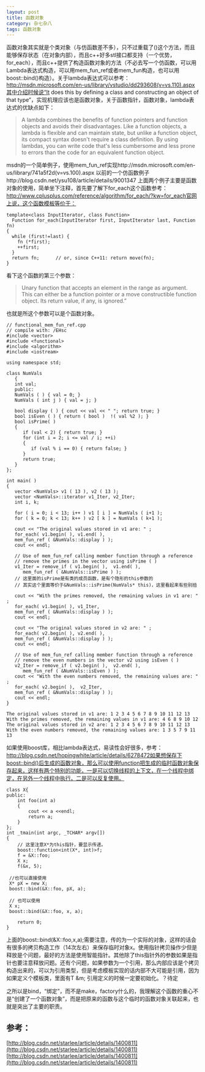 ```yaml
---
layout: post
title: 函数对象
category: 杂七杂八
tags: 函数对象
---
```


函数对象其实就是个类对象（与仿函数差不多），只不过重载了()这个方法，而且能够保存状态（在对象内部），而且c++好多stl接口都支持（一个优势，for_each），而且c++提供了构造函数对象的方法（不必去写一个仿函数，可以用Lambda表达式构造，可以用mem_fun_ref或者mem_fun构造，也可以用boost::bind()构造）。关于lambda表达式可以参考：http://msdn.microsoft.com/en-us/library/vstudio/dd293608(v=vs.110).aspx其中介绍时候说“It does this by defining a class and constructing an object of that type”，实现机理应该也是函数对象，关于函数指针，函数对象，lambda表达式的优缺点如下：

>A lambda combines the benefits of function pointers and function objects and avoids their disadvantages. Like a function objects, a lambda is flexible and can maintain state, but unlike a function object, its compact syntax doesn't require a class definition. By using lambdas, you can write code that's less cumbersome and less prone to errors than the code for an equivalent function object.

msdn的一个简单例子，使用mem_fun_ref实现http://msdn.microsoft.com/en-us/library/741a5f2d(v=vs.100).aspx
以前的一个仿函数例子http://blog.csdn.net/ysu108/article/details/9001347
上面两个例子主要是函数对象的使用，简单坐下注释，首先要了解下for_each这个函数参考：http://www.cplusplus.com/reference/algorithm/for_each/?kw=for_each官网上说，这个函数模板等价于：
```
template<class InputIterator, class Function>
  Function for_each(InputIterator first, InputIterator last, Function fn)
{
  while (first!=last) {
    fn (*first);
    ++first;
  }
  return fn;      // or, since C++11: return move(fn);
}
```
看下这个函数的第三个参数：
>Unary function that accepts an element in the range as argument.
>This can either be a function pointer or a move constructible function object.
>Its return value, if any, is ignored.”

也就是所这个参数可以是个函数对象。

```
// functional_mem_fun_ref.cpp
// compile with: /EHsc
#include <vector>
#include <functional>
#include <algorithm>
#include <iostream>

using namespace std;

class NumVals
   {
   int val;
   public:
   NumVals ( ) { val = 0; }
   NumVals ( int j ) { val = j; }

   bool display ( ) { cout << val << " "; return true; }
   bool isEven ( ) { return ( bool )  !( val %2 ); }
   bool isPrime( )
   {
      if (val < 2) { return true; }
      for (int i = 2; i <= val / i; ++i)
      {
         if (val % i == 0) { return false; }
      }
      return true;
   }
};

int main( )
{
   vector <NumVals> v1 ( 13 ), v2 ( 13 );
   vector <NumVals>::iterator v1_Iter, v2_Iter;
   int i, k;

   for ( i = 0; i < 13; i++ ) v1 [ i ] = NumVals ( i+1 );
   for ( k = 0; k < 13; k++ ) v2 [ k ] = NumVals ( k+1 );

   cout << "The original values stored in v1 are: " ;
   for_each( v1.begin( ), v1.end( ), 
   mem_fun_ref ( &NumVals::display ) );
   cout << endl;

   // Use of mem_fun_ref calling member function through a reference
   // remove the primes in the vector using isPrime ( )
   v1_Iter = remove_if ( v1.begin( ),  v1.end( ), 
      mem_fun_ref ( &NumVals::isPrime ) ); 
   // 这里面的isPrime是有类的成员函数，是有个隐形的this参数的
   // 其实这个里面等价于&NumVals::isPrime(NumVals* this)，这里看起来有些别扭
   
   cout << "With the primes removed, the remaining values in v1 are: " ;
   for_each( v1.begin( ), v1_Iter, 
   mem_fun_ref ( &NumVals::display ) );
   cout << endl;

   cout << "The original values stored in v2 are: " ;
   for_each( v2.begin( ), v2.end( ), 
   mem_fun_ref ( &NumVals::display ) );
   cout << endl;

   // Use of mem_fun_ref calling member function through a reference
   // remove the even numbers in the vector v2 using isEven ( )
   v2_Iter = remove_if ( v2.begin( ),  v2.end( ), 
      mem_fun_ref ( &NumVals::isEven ) );   
   cout << "With the even numbers removed, the remaining values are: " ;
   for_each( v2.begin( ),  v2_Iter, 
   mem_fun_ref ( &NumVals::display ) );
   cout << endl;
}

The original values stored in v1 are: 1 2 3 4 5 6 7 8 9 10 11 12 13 
With the primes removed, the remaining values in v1 are: 4 6 8 9 10 12 
The original values stored in v2 are: 1 2 3 4 5 6 7 8 9 10 11 12 13 
With the even numbers removed, the remaining values are: 1 3 5 7 9 11 13 
```

如果使用boost库，相比lambda表达式，易读性会好很多，参考：http://blog.csdn.net/hopingwhite/article/details/6278472如果想保存下boost::bind()后生成的函数对象，那么可以使用function把生成的临时函数对象保存起来，这样有两个特别的功能，一是可以切换线程的上下文，在一个线程中绑定，在另外一个线程中执行。二是可以反复使用。
```
class X{ 
public: 
    int foo(int a) 
    { 
        cout << a <<endl; 
        return a; 
    } 
};
int _tmain(int argc, _TCHAR* argv[]) 
{ 
    // 这里注意X*为this指针，要显示传递。
    boost::function<int(X*, int)>f;
    f = &X::foo;
    X x; 
    f(&x, 5);
 
 //也可以直接使用
 X* pX = new X;
 boost::bind(&X::foo, pX, a);
 
 // 也可以使用
 X x;
 boost::bind(&X::foo, x, a);
 
    return 0; 
}
```
 
上面的boost::bind(&X::foo,x,a);需要注意，传的为一个实际的对象，这样的话会有很多的拷贝构造工作（14次左右）来保存临时对象x。使用指针拷贝操作少但是释放是个问题，最好的方法是使用智能指针。其他除了this指针外的参数如果是指针也要注意释放问题。还有个问题，如果参数为一个引用，那么内部应该是个拷贝构造出来的，可以为引用类型，但是考虑模板实现的话内部不大可能是引用，因为如果定义个模板类，里面有T &m; 引用定义的时候一定要初始化。？待定

之所以是bind，“绑定”，而不是make，factory什么的，我理解这个函数的重心不是“创建了一个函数对象”，而是把原来的函数与这个临时的函数对象关联起来，也就是突出了主要的职责。

## 参考：
[http://blog.csdn.net/starlee/article/details/1400811](http://blog.csdn.net/starlee/article/details/1400811)  
[http://blog.csdn.net/starlee/article/details/1400811](http://blog.csdn.net/starlee/article/details/1400811)
